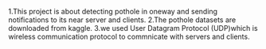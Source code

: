 1.This project is about detecting pothole in oneway and sending notifications to its near server and  clients.
2.The pothole datasets are downloaded from kaggle.
3.we used User Datagram Protocol (UDP)which is wireless communication protocol to commnicate with servers and clients.
